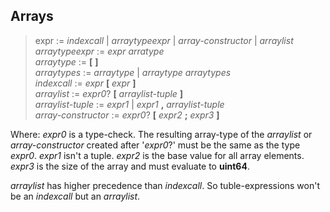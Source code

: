 ## Arrays

> expr := *indexcall* | *arraytypeexpr* | *array-constructor* | *arraylist*\
> *arraytypeexpr* := *expr* *arratype*\
> *arraytype* := **[** **]**\
> *arraytypes* := *arraytype* | *arraytype* *arraytypes*\
> *indexcall* := *expr* **[** *expr* **]**\
> *arraylist* := *expr0*? **[** *arraylist-tuple* **]**\
> *arraylist-tuple* := *expr1* | *expr1* **,** *arraylist-tuple*\
> *array-constructor* := *expr0*? **[** *expr2* **;** *expr3* **]**

Where: *expr0* is a type-check. The resulting array-type of the *arraylist* or
*array-constructor* created after '*expr0*?' must be the same as the type
*expr0*. *expr1* isn't a tuple. *expr2* is the base value for all array
elements. *expr3* is the size of the array and must evaluate to **uint64**.

*arraylist* has higher precedence than *indexcall*. So tuble-expressions won't
be an *indexcall* but an *arraylist*.
